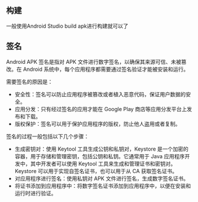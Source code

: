 

## 构建

一般使用Android Studio build apk进行构建就可以了

## 签名

Android APK 签名是指对 APK 文件进行数字签名，以确保其来源可信、未被篡改。在 Android 系统中，每个应用程序都需要通过签名验证才能被安装和运行。

需要签名的原因是：
* 安全性：签名可以防止应用程序被篡改或者植入恶意代码，保证用户数据的安全。
* 应用分发：只有经过签名的应用才能在 Google Play 商店等应用分发平台上发布和下载。
* 版权保护：签名可以用于保护应用程序的版权，防止他人盗用或者复制。

签名的过程一般包括以下几个步骤：
* 生成密钥对：使用 Keytool 工具生成公钥和私钥对，Keystore 是一个加密的容器，用于存储和管理密钥，包括公钥和私钥。它通常用于 Java 应用程序开发中，其中开发者可以使用 Keytool 工具来生成和管理证书和密钥对。Keystore 可以用于实现自签名证书，也可以用于从 CA 获取签名证书。
* 对应用程序进行签名：使用私钥对 APK 文件进行签名，生成数字签名证书。
* 将证书添加到应用程序中：将数字签名证书添加到应用程序中，以便在安装和运行时进行验证。

